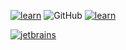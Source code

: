 [![learn](https://github.com/likaiqiang/learn/actions/workflows/main.yml/badge.svg)](https://github.com/likaiqiang/learn/actions)
![GitHub](https://img.shields.io/github/license/likaiqiang/learn)
[![learn](https://github.com/likaiqiang/learn/actions/workflows/main.yml/badge.svg)](https://github.com/likaiqiang/learn/actions)

[![jetbrains](https://resources.jetbrains.com/storage/products/company/brand/logos/WebStorm.svg)](https://www.jetbrains.com/?from=https%3A%2F%2Fgithub.com%2Flikaiqiang%2Flearn)

